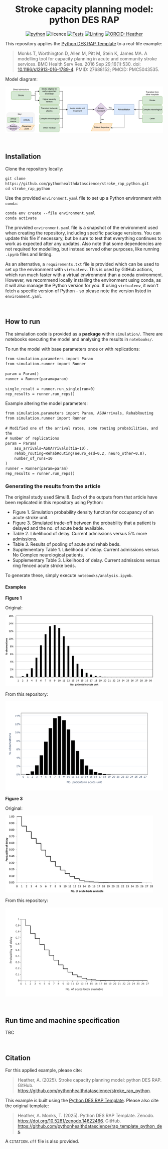 <div align="center">

# Stroke capacity planning model: python DES RAP

[![python](https://img.shields.io/badge/-Python_3.13.1-blue?logo=python&logoColor=white)](https://www.python.org/)
![licence](https://img.shields.io/badge/Licence-MIT-green.svg?labelColor=gray)
[![Tests](https://github.com/pythonhealthdatascience/stroke_rap_python/actions/workflows/tests.yaml/badge.svg)](https://github.com/pythonhealthdatascience/stroke_rap_python/actions/workflows/tests.yaml)
[![Linting](https://github.com/pythonhealthdatascience/stroke_rap_python/actions/workflows/lint.yaml/badge.svg)](https://github.com/pythonhealthdatascience/stroke_rap_python/actions/workflows/lint.yaml)
[![ORCID: Heather](https://img.shields.io/badge/ORCID_Amy_Heather-0000--0002--6596--3479-brightgreen)](https://orcid.org/0000-0002-6596-3479)

</div>

This repository applies the [Python DES RAP Template](https://github.com/pythonhealthdatascience/rap_template_python_des) to a real-life example:

> Monks T, Worthington D, Allen M, Pitt M, Stein K, James MA. A modelling tool for capacity planning in acute and community stroke services. BMC Health Serv Res. 2016 Sep 29;16(1):530. doi: [10.1186/s12913-016-1789-4](https://doi.org/10.1186/s12913-016-1789-4). PMID: 27688152; PMCID: PMC5043535.

Model diagram:

![](images/stroke_rehab_design.png)

<br>

## Installation

Clone the repository locally:

```
git clone https://github.com/pythonhealthdatascience/stroke_rap_python.git
cd stroke_rap_python
```

Use the provided `environment.yaml` file to set up a Python environment with `conda`:

```
conda env create --file environment.yaml
conda activate
```

The provided `environment.yaml` file is a snapshot of the environment used when creating the repository, including specific package versions. You can update this file if necessary, but be sure to test that everything continues to work as expected after any updates. Also note that some dependencies are not required for modelling, but instead served other purposes, like running `.ipynb` files and linting.

As an alternative, a `requirements.txt` file is provided which can be used to set up the environment with `virtualenv`. This is used by GitHub actions, which run much faster with a virtual environment than a conda environment. However, we recommend locally installing the environment using conda, as it will also manage the Python version for you. If using `virtualenv`, it won't fetch a specific version of Python - so please note the version listed in `environment.yaml`.

<br>

## How to run

The simulation code is provided as a **package** within `simulation/`. There are notebooks executing the model and analysing the results in `notebooks/`.

To run the model with base parameters once or with replications:

```
from simulation.parameters import Param
from simulation.runner import Runner

param = Param()
runner = Runner(param=param)

single_result = runner.run_single(run=0)
rep_results = runner.run_reps()
```

Example altering the model parameters:

```
from simulation.parameters import Param, ASUArrivals, RehabRouting
from simulation.runner import Runner

# Modified one of the arrival rates, some routing probabilities, and the
# number of replications
param = Param(
    asu_arrivals=ASUArrivals(tia=10),
    rehab_routing=RehabRouting(neuro_esd=0.2, neuro_other=0.8),
    number_of_runs=10
)
runner = Runner(param=param)
rep_results = runner.run_reps()
```

### Generating the results from the article

The original study used Simul8. Each of the outputs from that article have been replicated in this repository using Python:

* Figure 1. Simulation probability density function for occupancy of an acute stroke unit.
* Figure 3. Simulated trade-off between the probability that a patient is delayed and the no. of acute beds available.
* Table 2. Likelihood of delay. Current admissions versus 5% more admissions.
* Table 3. Results of pooling of acute and rehab beds.
* Supplementary Table 1. Likelihood of delay. Current admissions versus No Complex neurological patients.
* Supplementary Table 3. Likelihood of delay. Current admissions versus ring fenced acute stroke beds.

To generate these, simply execute `notebooks/analysis.ipynb`.

<!--TODO: Update this is not all executed in that single notebook-->

#### Examples

**Figure 1**

Original:

![](docs/article/fig1.png)

From this repository:

![](outputs/occupancy_freq_asu.png)

**Figure 3**

Original:

![](docs/article/fig3.png)

From this repository:

![](outputs/delay_prob_asu.png)

<br>

## Run time and machine specification

TBC

<!-- State the run time, and give the specification of the machine used (which achieved that run time).

**Example:** Intel Core i7-12700H with 32GB RAM running Ubuntu 24.04.1 Linux. 

To find this information:

* **Linux:** Run `neofetch` on the terminal and record your CPU, memory and operating system.
* **Windows:** Open "Task Manager" (Ctrl + Shift + Esc), go to the "Performance" tab, then select "CPU" and "Memory" for relevant information.
* **Mac:** Click the "Apple Menu", select "About This Mac", then window will display the details.-->

<br>

## Citation

For this applied example, please cite:

> Heather, A. (2025). Stroke capacity planning model: python DES RAP. GitHub. https://github.com/pythonhealthdatascience/stroke_rap_python.

This example is built using the [Python DES RAP Template](https://github.com/pythonhealthdatascience/rap_template_python_des). Please also cite the original template:

> Heather, A. Monks, T. (2025). Python DES RAP Template. Zenodo. https://doi.org/10.5281/zenodo.14622466. GitHub. https://github.com/pythonhealthdatascience/rap_template_python_des.

A `CITATION.cff` file is also provided.
